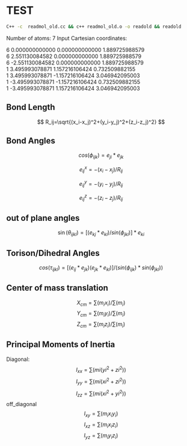 # TEST
```sh
C++ -c  readmol_old.cc && c++ readmol_old.o -o readold && readold
```
Number of atoms: 7 
Input Cartesian coordinates: 

6       0.000000000000       0.000000000000       1.889725988579  
6       2.551130084582       0.000000000000       1.889725988579  
6      -2.551130084582       0.000000000000       1.889725988579  
1       3.495993078871       1.157216106424       0.732509882155  
1       3.495993078871      -1.157216106424       3.046942095003  
1      -3.495993078871      -1.157216106424       0.732509882155  
1      -3.495993078871       1.157216106424       3.046942095003  



## Bond Length
$$
R_ij=\sqrt{(x_i-x_j)^2+(y_i-y_j)^2+(z_i-z_j)^2}
$$
## Bond Angles
$$
cos(\phi_{ijk})=e_{ji}*e_{jk}
$$

$$
e_{ij}^x=-(x_i-x_j)/R_{ij}
$$

$$
e_{ij}^y=-(y_i-y_j)/R_{ij}
$$

$$
e_{ij}^z=-(z_i-z_j)/R_{ij}
$$

## out of plane angles
$$
\sin(\theta_{ijkl})=[(e_{kj}*e_{kl})/sin(\phi_{jkl})]*e_{ki}
$$
## Torison/Dihedral Angles
$$
cos(\tau_{ijkl})=[(e_{ij}*e_{jk})(e_{jk}*e_{kl})]/(sin(\phi_{ijk})*sin(\phi_{jkl}))
$$
## Center of mass translation
$$
X_{cm} = \sum(m_ix_i)/\sum(m_i)
$$
$$
Y_{cm} = \sum(m_iy_i)/\sum(m_i)  
$$
$$
Z_{cm} = \sum(m_iz_i)/\sum(m_i)  
$$
## Principal Moments of Inertia

Diagonal:
$$
I_{xx}=\sum(mi(yi^2+zi^2))
$$
$$
I_{yy}=\sum(mi(xi^2+zi^2))
$$
$$
I_{zz}=\sum(mi(xi^2+yi^2))
$$
off_diagonal
$$
I_{xy}=\sum(m_ix_iy_i)
$$
$$
I_{xz}=\sum(m_ix_iz_i)
$$
$$
I_{yz}=\sum(m_iy_iz_i)
$$


